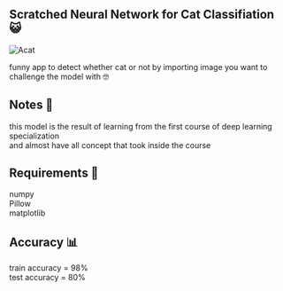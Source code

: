 <h2>Scratched Neural Network for Cat Classifiation 😺 </h2>

![Acat](https://user-images.githubusercontent.com/91970695/209449818-d4f22051-8e75-4fc4-99ca-e99a7abc2c59.jpg)

funny app to detect whether cat or not by importing image you want to challenge the model with 🤓

<h2>Notes 🧪</h2>
this model is the result of learning from the first course of deep learning specialization <br/>
and almost have all concept that took inside the course

<h2>Requirements 🦄</h2>
numpy<br/>
Pillow<br/>
matplotlib<br/>

<h2>Accuracy 📊</h2>
train accuracy = 98% <br/>
test accuracy = 80% <br/>


